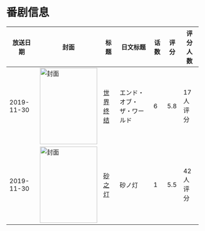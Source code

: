 # 番剧信息

|放送日期|封面|标题|日文标题|话数|评分|评分人数|
|---|---|---|---|---|---|---|
|2019-11-30|<img src="https://lain.bgm.tv/pic/cover/c/ed/9a/294820_Sssss.jpg" alt="封面" style="width:150px;height:200px;object-fit:cover;">|[世界终结](https://bangumi.tv/subject/294820)|エンド・オブ・ザ・ワールド|6|5.8|17人评分|
|2019-11-30|<img src="https://lain.bgm.tv/pic/cover/c/34/25/298407_wB0ny.jpg" alt="封面" style="width:150px;height:200px;object-fit:cover;">|[砂之灯](https://bangumi.tv/subject/298407)|砂ノ灯|1|5.5|42人评分|
